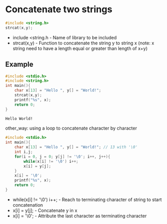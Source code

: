 # Concatenate two strings

```C
#include <string.h>
strcat(x,y);
```

- include <string.h - Name of library to be included
- strcat(x,y) - Function to concatenate the string y to string x (note: x string need to have a length equal or greater than length of x+y)

## Example
```C
#include <stdio.h>
#include <string.h>
int main(){
	char x[13] = "Hello ", y[] = "World!";
	strcat(x,y);
	printf("%s", x);
	return 0;
}
```
```bash
Hello World!
```

other_way: using a loop to concatenate character by character
```C
#include <stdio.h>
int main(){
	char x[13] = "Hello ", y[] = "World!"; // 13 with '\0'
	int i,j;
	for(i = 0, j = 0; y[j] != '\0'; i++, j++){
		while(x[i] != '\0') i++;
		x[i] = y[j];
	}
	x[i] = '\0';
	printf("%s", x);
	return 0;
}
```
- while(x[i] != '\0') i++; - Reach to terminating character of string to start concatenation
- x[i] = y[j]; - Concatenate y in x
- x[i] = '\0'; - Attribute the last character as terminating character
